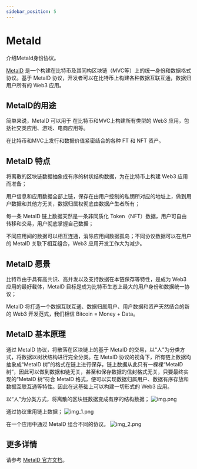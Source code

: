 ```yaml
---
sidebar_position: 5
---
```


# MetaId

介绍MetaId身份协议。

[MetaID](https://docs.metaid.io/) 是一个构建在比特币及其同构区块链（MVC等）上的统一身份和数据格式协议。基于 MetaID
协议，开发者可以在比特币上构建各种数据互联互通，数据归用户所有的 Web3 应用。

## MetaID的用途

简单来说，MetaID 可以用于
在比特币和MVC上构建所有类型的 Web3 应用，包括社交类应用、游戏、电商应用等。

在比特币和MVC上发行和数据价值紧密结合的各种 FT 和 NFT 资产。

## MetaID 特点

将离散的区块链数据抽象成有序的树状结构数据，为在比特币上构建 Web3 应用而准备；

用户信息和应用数据全部上链，保存在由用户控制的私钥所对应的地址上，做到用户数据和其他方无关，数据归属权彻底由数据产生者所有；

每一条 MetaID 链上数据天然是一条非同质化 Token（NFT）数据，用户可自由转移和交易，用户彻底掌握自己数据；

不同应用间的数据可以相互连通，消除应用间数据孤岛；不同协议数据可以在用户的 MetaID 关联下相互组合，Web3 应用开发工作大为减少。

## MetaID 愿景

比特币由于具有高共识、高并发以及支持数据在本链保存等特性，是成为 Web3 应用的最好载体，MetaID 目标是成为比特币生态上最大的用户身份和数据统一协议；

MetaID 将打造一个数据互联互通、数据归属用户、用户数据和资产天然结合的新的 Web3 开发范式，我们相信 Bitcoin = Money + Data。

## MetaID 基本原理

通过 MetaID 协议，将散落在区块链上的基于 MetaID 的交易，以“人”为分类方式，将数据以树状结构进行完全分类。在 MetaID
协议的视角下，所有链上数据均抽象成“MetaID 树”的格式在链上进行保存，链上数据从此只有一棵棵“MetaID
树”，因此可以做到数据和链无关，甚至和保存数据的信封格式无关，只要最终实现的“MetaID 树”符合 MetaID
格式，便可以实现数据归属用户、数据有序存放和数据互联互通等特性。因此在这基础上可以构建一切形式的 Web3 应用。

以“人”为分类方式，将离散的区块链数据变成有序的结构数据；
![img.png](/img/metaid-structure.png)

通过协议重用链上数据；
![img_1.png](/img/metaid-reuseable.png)

在一个应用中通过 MetaID 组合不同的协议。
![img_2.png](/img/metaid-composition.png)

## 更多详情

请参考 [MetaID 官方文档](https://docs.metaid.io/)。
